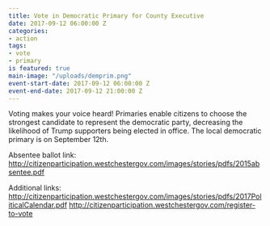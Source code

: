 ```yaml
---
title: Vote in Democratic Primary for County Executive
date: 2017-09-12 06:00:00 Z
categories:
- action
tags:
- vote
- primary
is featured: true
main-image: "/uploads/demprim.png"
event-start-date: 2017-09-12 06:00:00 Z
event-end-date: 2017-09-12 21:00:00 Z
---
```


Voting makes your voice heard! Primaries enable citizens to choose the strongest candidate to represent the democratic party, decreasing the likelihood of Trump supporters being elected in office. The local democratic primary is on September 12th.

Absentee ballot link:
http://citizenparticipation.westchestergov.com/images/stories/pdfs/2015absentee.pdf

Additional links:
http://citizenparticipation.westchestergov.com/images/stories/pdfs/2017PoliticalCalendar.pdf
http://citizenparticipation.westchestergov.com/register-to-vote